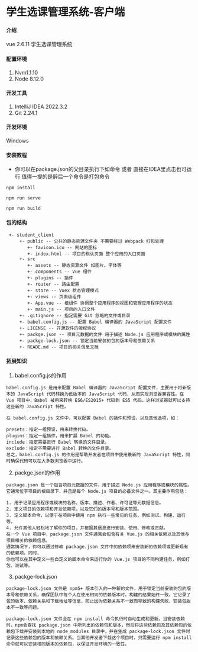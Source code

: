 # 学生选课管理系统-客户端

#### 介绍
vue 2.6.11 学生选课管理系统
#### 配置环境
1. Nvm1.1.10
2. Node 8.12.0
#### 开发工具
1. IntelliJ IDEA 2022.3.2
2. Git 2.24.1
#### 开发环境
Windows
#### 安装教程
+ 你可以在package.json的父目录执行下如命令 或者 直接在IDEA里点击也可运行 值得一提的是醉后一个命令是打包命令
```
npm install
```
```
npm run serve
```
```
npm run build
```
#### 包的结构
```agsl
 +- student_client
     +- public -- 公共的静态资源文件夹 不需要经过 Webpack 打包处理
        +- favicon.ico -- 网站的图标
        +- index.html -- 项目的默认页面 整个应用的入口页面
     +- src
        +- assets -- 静态资源文件 如图片、字体等
        +- components -- Vue 组件
        +- plugins -- 插件
        +- router -- 路由配置
        +- store -- Vuex 状态管理模式
        +- views -- 页面级组件
        +- App.vue -- 根组件 协调整个应用程序的视图和管理应用程序的状态
        +- main.js -- 项目的入口文件
     +- .gitignore -- 指定需要 Git 忽略的文件或目录
     +- babel.config.js -- 配置 Babel 编译器的 JavaScript 配置文件
     +- LICENSE -- 开源软件的授权协议
     +- packge.json -- 项目元数据的文件 用于描述 Node.js 应用程序或模块的属性
     +- packge-lock.json -- 锁定当前安装的包的版本号和依赖关系
     +- READE.md -- 项目的相关信息文档
```

#### 拓展知识

1. babel.config.js的作用
```
babel.config.js 是用来配置 Babel 编译器的 JavaScript 配置文件，主要用于将新版本的 JavaScript 代码转换为低版本的 JavaScript 代码，从而实现浏览器兼容性。在 Vue 项目中，Babel 被用来转换 ES6/ES2015+ 代码到 ES5 代码，这样浏览器就可以支持这些新的 JavaScript 特性。

在 babel.config.js 文件中，可以配置 Babel 的插件和预设，以及其他选项，如：

presets：指定一组预设，用来转换代码。
plugins：指定一组插件，用来扩展 Babel 的功能。
include：指定需要进行 Babel 转换的文件目录。
exclude：指定不需要进行 Babel 转换的文件目录。
总之，babel.config.js 的作用是帮助开发者在项目中使用最新的 JavaScript 特性，同时确保代码可以在大多数浏览器中运行。

```
2. packge.json的作用

```
package.json 是一个包含项目元数据的文件，用于描述 Node.js 应用程序或模块的属性。它通常位于项目的根目录下，并且是每个 Node.js 项目的必备文件之一。其主要作用包括：

1. 用于记录应用程序或模块的名称、版本、描述、作者、许可证等元数据信息。
2. 定义项目的依赖项和开发依赖项，以及它们的版本号和版本范围。
3. 定义脚本命令，以便于在项目中使用 npm 执行一些常见的任务，例如测试、构建、运行等。
4. 允许其他人轻松地了解你的项目，并根据其信息进行安装、使用、修改或贡献。
在一个 Vue 项目中，package.json 文件通常会包含有关 Vue.js 的相关依赖以及其他与项目相关的依赖信息。
通常情况下，你可以通过修改 package.json 文件中的依赖项来安装新的依赖项或更新现有的依赖项。同时，
你也可以在其中定义一些自定义的脚本命令来运行你的 Vue.js 项目的不同构建任务，例如打包、测试等。
```
3. packge-lock.json

```
package-lock.json 文件是 npm5+ 版本引入的一种新的文件，用于锁定当前安装的包的版本号和依赖关系，确保团队中每个人在使用相同的依赖版本时，构建的结果始终一致。它记录了包的版本、依赖关系和下载地址等信息，防止因为依赖关系不一致而导致的构建失败、安装包版本不一致等问题。

package-lock.json 文件会在 npm install 命令执行时自动生成和更新。当安装依赖时，npm会查找 package.json 中所列出的依赖包和版本，然后将这些依赖包及其依赖包的依赖包下载并安装到本地的 node_modules 目录中，并在生成 package-lock.json 文件时记录这些依赖包的版本和依赖关系。当其他开发者下载这个项目时，只需要运行 npm install 命令就可以安装相同版本的依赖包，以保证开发环境的一致性。
```